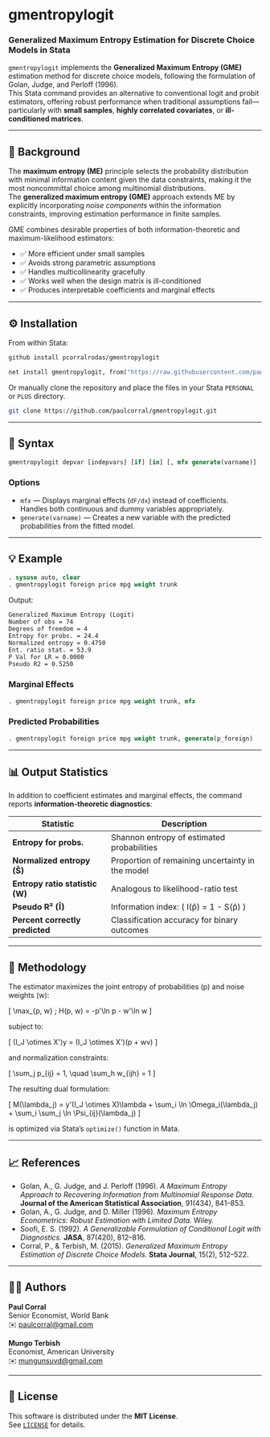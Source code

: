 # gmentropylogit

### Generalized Maximum Entropy Estimation for Discrete Choice Models in Stata

`gmentropylogit` implements the **Generalized Maximum Entropy (GME)** estimation method for discrete choice models, following the formulation of Golan, Judge, and Perloff (1996).  
This Stata command provides an alternative to conventional logit and probit estimators, offering robust performance when traditional assumptions fail—particularly with **small samples**, **highly correlated covariates**, or **ill-conditioned matrices**.

---

## 📘 Background

The **maximum entropy (ME)** principle selects the probability distribution with minimal information content given the data constraints, making it the most noncommittal choice among multinomial distributions.  
The **generalized maximum entropy (GME)** approach extends ME by explicitly incorporating *noise components* within the information constraints, improving estimation performance in finite samples.

GME combines desirable properties of both information-theoretic and maximum-likelihood estimators:

- ✅ More efficient under small samples  
- ✅ Avoids strong parametric assumptions  
- ✅ Handles multicollinearity gracefully  
- ✅ Works well when the design matrix is ill-conditioned  
- ✅ Produces interpretable coefficients and marginal effects  

---

## ⚙️ Installation

From within Stata:

```stata
github install pcorralrodas/gmentropylogit
```

```stata
net install gmentropylogit, from("https://raw.githubusercontent.com/paulcorral/gmentropylogit/main/")
```

Or manually clone the repository and place the files in your Stata `PERSONAL` or `PLUS` directory.

```bash
git clone https://github.com/paulcorral/gmentropylogit.git
```

---

## 🧩 Syntax

```stata
gmentropylogit depvar [indepvars] [if] [in] [, mfx generate(varname)]
```

### Options
- `mfx` — Displays marginal effects (`dF/dx`) instead of coefficients.  
  Handles both continuous and dummy variables appropriately.  
- `generate(varname)` — Creates a new variable with the predicted probabilities from the fitted model.

---

## 💡 Example

```stata
. sysuse auto, clear
. gmentropylogit foreign price mpg weight trunk
```

Output:

```
Generalized Maximum Entropy (Logit)
Number of obs = 74
Degrees of freedom = 4
Entropy for probs. = 24.4
Normalized entropy = 0.4750
Ent. ratio stat. = 53.9
P Val for LR = 0.0000
Pseudo R2 = 0.5250
```

### Marginal Effects

```stata
. gmentropylogit foreign price mpg weight trunk, mfx
```

### Predicted Probabilities

```stata
. gmentropylogit foreign price mpg weight trunk, generate(p_foreign)
```

---

## 📊 Output Statistics

In addition to coefficient estimates and marginal effects, the command reports **information-theoretic diagnostics**:

| Statistic | Description |
|------------|--------------|
| **Entropy for probs.** | Shannon entropy of estimated probabilities |
| **Normalized entropy (Ŝ)** | Proportion of remaining uncertainty in the model |
| **Entropy ratio statistic (W)** | Analogous to likelihood-ratio test |
| **Pseudo R² (Î)** | Information index: \( I(p̂) = 1 - S(p̂) \) |
| **Percent correctly predicted** | Classification accuracy for binary outcomes |

---

## 🧠 Methodology

The estimator maximizes the joint entropy of probabilities \(p\) and noise weights \(w\):

\[
\max_{p, w} \; H(p, w) = -p'\ln p - w'\ln w
\]

subject to:

\[
(I_J \otimes X')y = (I_J \otimes X')(p + wv)
\]

and normalization constraints:

\[
\sum_j p_{ij} = 1, \quad \sum_h w_{ijh} = 1
\]

The resulting dual formulation:

\[
M(\lambda_j) = y'(I_J \otimes X)\lambda + \sum_i \ln \Omega_i(\lambda_j) + \sum_i \sum_j \ln \Psi_{ij}(\lambda_j)
\]

is optimized via Stata’s `optimize()` function in Mata.

---

## 📈 References

- Golan, A., G. Judge, and J. Perloff (1996). *A Maximum Entropy Approach to Recovering Information from Multinomial Response Data*. **Journal of the American Statistical Association**, 91(434), 841–853.  
- Golan, A., G. Judge, and D. Miller (1996). *Maximum Entropy Econometrics: Robust Estimation with Limited Data.* Wiley.  
- Soofi, E. S. (1992). *A Generalizable Formulation of Conditional Logit with Diagnostics.* **JASA**, 87(420), 812–816.  
- Corral, P., & Terbish, M. (2015). *Generalized Maximum Entropy Estimation of Discrete Choice Models.* **Stata Journal**, 15(2), 512–522.

---

## 👩‍💻 Authors

**Paul Corral**  
Senior Economist, World Bank  
✉️ [paulcorral@gmail.com](mailto:paulcorral@gmail.com)

**Mungo Terbish**  
Economist, American University  
✉️ [mungunsuvd@gmail.com](mailto:mungunsuvd@gmail.com)

---

## 📄 License

This software is distributed under the **MIT License**.  
See [`LICENSE`](LICENSE) for details.
